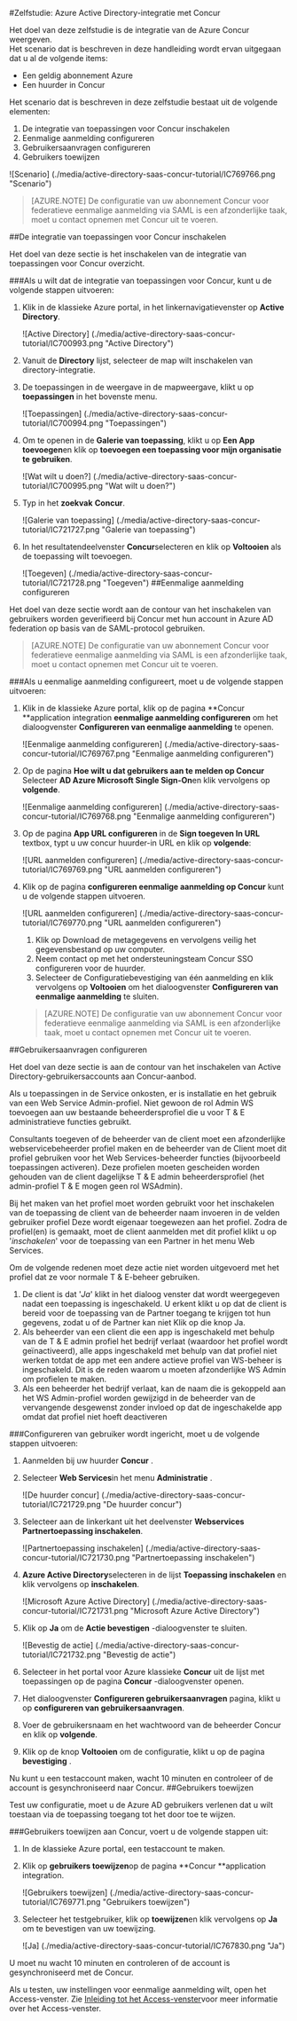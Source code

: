 <properties 
    pageTitle="Zelfstudie: Azure Active Directory-integratie met Concur | Microsoft Azure" 
    description="Meer informatie over het Concur met Azure Active Directory gebruiken voor het inschakelen van eenmalige aanmelding, geautomatiseerde provisioning en meer!" 
    services="active-directory" 
    authors="jeevansd"  
    documentationCenter="na" 
    manager="femila"/>
<tags 
    ms.service="active-directory" 
    ms.devlang="na" 
    ms.topic="article" 
    ms.tgt_pltfrm="na" 
    ms.workload="identity" 
    ms.date="09/29/2016" 
    ms.author="jeedes" />

#<a name="tutorial-azure-active-directory-integration-with-concur"></a>Zelfstudie: Azure Active Directory-integratie met Concur  


Het doel van deze zelfstudie is de integratie van de Azure Concur weergeven.  
Het scenario dat is beschreven in deze handleiding wordt ervan uitgegaan dat u al de volgende items:

-   Een geldig abonnement Azure
-   Een huurder in Concur

Het scenario dat is beschreven in deze zelfstudie bestaat uit de volgende elementen:

1.  De integratie van toepassingen voor Concur inschakelen
2.  Eenmalige aanmelding configureren
3.  Gebruikersaanvragen configureren
4.  Gebruikers toewijzen

![Scenario] (./media/active-directory-saas-concur-tutorial/IC769766.png "Scenario")

>[AZURE.NOTE] De configuratie van uw abonnement Concur voor federatieve eenmalige aanmelding via SAML is een afzonderlijke taak, moet u contact opnemen met Concur uit te voeren.

##<a name="enabling-the-application-integration-for-concur"></a>De integratie van toepassingen voor Concur inschakelen

Het doel van deze sectie is het inschakelen van de integratie van toepassingen voor Concur overzicht.

###<a name="to-enable-the-application-integration-for-concur-perform-the-following-steps"></a>Als u wilt dat de integratie van toepassingen voor Concur, kunt u de volgende stappen uitvoeren:

1.  Klik in de klassieke Azure portal, in het linkernavigatievenster op **Active Directory**.

    ![Active Directory] (./media/active-directory-saas-concur-tutorial/IC700993.png "Active Directory")

2.  Vanuit de **Directory** lijst, selecteer de map wilt inschakelen van directory-integratie.

3.  De toepassingen in de weergave in de mapweergave, klikt u op **toepassingen** in het bovenste menu.

    ![Toepassingen] (./media/active-directory-saas-concur-tutorial/IC700994.png "Toepassingen")

4.  Om te openen in de **Galerie van toepassing**, klikt u op **Een App toevoegen**en klik op **toevoegen een toepassing voor mijn organisatie te gebruiken**.

    ![Wat wilt u doen?] (./media/active-directory-saas-concur-tutorial/IC700995.png "Wat wilt u doen?")

5.  Typ in het **zoekvak** **Concur**.

    ![Galerie van toepassing] (./media/active-directory-saas-concur-tutorial/IC721727.png "Galerie van toepassing")

6.  In het resultatendeelvenster **Concur**selecteren en klik op **Voltooien** als de toepassing wilt toevoegen.

    ![Toegeven] (./media/active-directory-saas-concur-tutorial/IC721728.png "Toegeven")
##<a name="configuring-single-sign-on"></a>Eenmalige aanmelding configureren

Het doel van deze sectie wordt aan de contour van het inschakelen van gebruikers worden geverifieerd bij Concur met hun account in Azure AD federation op basis van de SAML-protocol gebruiken.

>[AZURE.NOTE] De configuratie van uw abonnement Concur voor federatieve eenmalige aanmelding via SAML is een afzonderlijke taak, moet u contact opnemen met Concur uit te voeren.

###<a name="to-configure-single-sign-on-perform-the-following-steps"></a>Als u eenmalige aanmelding configureert, moet u de volgende stappen uitvoeren:

1.  Klik in de klassieke Azure portal, klik op de pagina **Concur **application integration **eenmalige aanmelding configureren** om het dialoogvenster **Configureren van eenmalige aanmelding** te openen.

    ![Eenmalige aanmelding configureren] (./media/active-directory-saas-concur-tutorial/IC769767.png "Eenmalige aanmelding configureren")

2.  Op de pagina **Hoe wilt u dat gebruikers aan te melden op Concur** Selecteer **AD Azure Microsoft Single Sign-On**en klik vervolgens op **volgende**.

    ![Eenmalige aanmelding configureren] (./media/active-directory-saas-concur-tutorial/IC769768.png "Eenmalige aanmelding configureren")

3.  Op de pagina **App URL configureren** in de **Sign toegeven In URL** textbox, typt u uw concur huurder-in URL en klik op **volgende**: 

    ![URL aanmelden configureren] (./media/active-directory-saas-concur-tutorial/IC769769.png "URL aanmelden configureren")

4.  Klik op de pagina **configureren eenmalige aanmelding op Concur** kunt u de volgende stappen uitvoeren.

    ![URL aanmelden configureren] (./media/active-directory-saas-concur-tutorial/IC769770.png "URL aanmelden configureren")

    1.  Klik op Download de metagegevens en vervolgens veilig het gegevensbestand op uw computer.
    2.  Neem contact op met het ondersteuningsteam Concur SSO configureren voor de huurder.
    3.  Selecteer de Configuratiebevestiging van één aanmelding en klik vervolgens op **Voltooien** om het dialoogvenster **Configureren van eenmalige aanmelding** te sluiten.  

    >[AZURE.NOTE] De configuratie van uw abonnement Concur voor federatieve eenmalige aanmelding via SAML is een afzonderlijke taak, moet u contact opnemen met Concur uit te voeren.

##<a name="configuring-user-provisioning"></a>Gebruikersaanvragen configureren

Het doel van deze sectie is aan de contour van het inschakelen van Active Directory-gebruikersaccounts aan Concur-aanbod.

Als u toepassingen in de Service onkosten, er is installatie en het gebruik van een Web Service Admin-profiel. Niet gewoon de rol Admin WS toevoegen aan uw bestaande beheerdersprofiel die u voor T & E administratieve functies gebruikt.

Consultants toegeven of de beheerder van de client moet een afzonderlijke webservicebeheerder profiel maken en de beheerder van de Client moet dit profiel gebruiken voor het Web Services-beheerder functies (bijvoorbeeld toepassingen activeren). Deze profielen moeten gescheiden worden gehouden van de client dagelijkse T & E admin beheerdersprofiel (het admin-profiel T & E mogen geen rol WSAdmin).

Bij het maken van het profiel moet worden gebruikt voor het inschakelen van de toepassing de client van de beheerder naam invoeren in de velden gebruiker profiel Deze wordt eigenaar toegewezen aan het profiel. Zodra de profiel(en) is gemaakt, moet de client aanmelden met dit profiel klikt u op '*inschakelen*' voor de toepassing van een Partner in het menu Web Services.

Om de volgende redenen moet deze actie niet worden uitgevoerd met het profiel dat ze voor normale T & E-beheer gebruiken.

1.  De client is dat '*Ja*' klikt in het dialoog venster dat wordt weergegeven nadat een toepassing is ingeschakeld. U erkent klikt u op dat de client is bereid voor de toepassing van de Partner toegang te krijgen tot hun gegevens, zodat u of de Partner kan niet Klik op die knop Ja.
2.  Als beheerder van een client die een app is ingeschakeld met behulp van de T & E admin profiel het bedrijf verlaat (waardoor het profiel wordt geïnactiveerd), alle apps ingeschakeld met behulp van dat profiel niet werken totdat de app met een andere actieve profiel van WS-beheer is ingeschakeld. Dit is de reden waarom u moeten afzonderlijke WS Admin om profielen te maken.
3.  Als een beheerder het bedrijf verlaat, kan de naam die is gekoppeld aan het WS Admin-profiel worden gewijzigd in de beheerder van de vervangende desgewenst zonder invloed op dat de ingeschakelde app omdat dat profiel niet hoeft deactiveren

###<a name="to-configure-user-provisioning-perform-the-following-steps"></a>Configureren van gebruiker wordt ingericht, moet u de volgende stappen uitvoeren:

1.  Aanmelden bij uw huurder **Concur** .

2.  Selecteer **Web Services**in het menu **Administratie** .

    ![De huurder concur] (./media/active-directory-saas-concur-tutorial/IC721729.png "De huurder concur")

3.  Selecteer aan de linkerkant uit het deelvenster **Webservices** **Partnertoepassing inschakelen**.

    ![Partnertoepassing inschakelen] (./media/active-directory-saas-concur-tutorial/IC721730.png "Partnertoepassing inschakelen")

4.  **Azure Active Directory**selecteren in de lijst **Toepassing inschakelen** en klik vervolgens op **inschakelen**.

    ![Microsoft Azure Active Directory] (./media/active-directory-saas-concur-tutorial/IC721731.png "Microsoft Azure Active Directory")

5.  Klik op **Ja** om de **Actie bevestigen** -dialoogvenster te sluiten.

    ![Bevestig de actie] (./media/active-directory-saas-concur-tutorial/IC721732.png "Bevestig de actie")

6.  Selecteer in het portal voor Azure klassieke **Concur** uit de lijst met toepassingen op de pagina **Concur** -dialoogvenster openen.

7.  Het dialoogvenster **Configureren gebruikersaanvragen** pagina, klikt u op **configureren van gebruikersaanvragen**.

8.  Voer de gebruikersnaam en het wachtwoord van de beheerder Concur en klik op **volgende**.

9.  Klik op de knop **Voltooien** om de configuratie, klikt u op de pagina **bevestiging** .

Nu kunt u een testaccount maken, wacht 10 minuten en controleer of de account is gesynchroniseerd naar Concur.
##<a name="assigning-users"></a>Gebruikers toewijzen

Test uw configuratie, moet u de Azure AD gebruikers verlenen dat u wilt toestaan via de toepassing toegang tot het door toe te wijzen.

###<a name="to-assign-users-to-concur-perform-the-following-steps"></a>Gebruikers toewijzen aan Concur, voert u de volgende stappen uit:

1.  In de klassieke Azure portal, een testaccount te maken.

2.  Klik op **gebruikers toewijzen**op de pagina **Concur **application integration.

    ![Gebruikers toewijzen] (./media/active-directory-saas-concur-tutorial/IC769771.png "Gebruikers toewijzen")

3.  Selecteer het testgebruiker, klik op **toewijzen**en klik vervolgens op **Ja** om te bevestigen van uw toewijzing.

    ![Ja] (./media/active-directory-saas-concur-tutorial/IC767830.png "Ja")

U moet nu wacht 10 minuten en controleren of de account is gesynchroniseerd met de Concur.

Als u testen, uw instellingen voor eenmalige aanmelding wilt, open het Access-venster. Zie [Inleiding tot het Access-venster](active-directory-saas-access-panel-introduction.md)voor meer informatie over het Access-venster.
